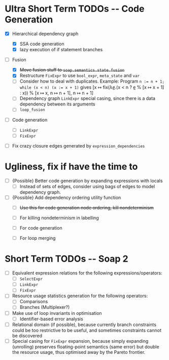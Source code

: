 # Ultra Short Term TODOs -- Code Generation

* [X] Hierarchical dependency graph
    - [X] SSA code generation
    - [X] lazy execution of if statement branches
* [ ] Fusion
    - [X] ~~Move fusion stuff to `soap.semantics.state.fusion`~~
    - [X] Restructure `FixExpr` to use `bool_expr`, `meta_state` and `var`
    - [ ] Consider how to deal with duplicates. Example:
            Program `n := n + 1; while (x < n) (x := x + 1)` gives
            [x ↦ fix(λe̲.(x < n ? e̲ % [x ↦ x + 1] : x)) % [x ↦ x, n ↦ n + 1],
             n ↦ n + 1]
    - [ ] Dependency graph `LinkExpr` special casing, since there is a data
          dependency between its arguments
    - [ ] `loop_fusion`
* [ ] Code generation
    - [ ] `LinkExpr`
    - [ ] `FixExpr`
* [ ] Fix crazy closure edges generated by `expression_dependencies`


# Ugliness, fix if have the time to

* [ ] {Possible} Better code generation by expanding expressions with locals
    - [ ] Instead of sets of edges, consider using bags of edges to model
          dependency graph.
* [ ] {Possible} Add dependency ordering utility function
    - [ ] ~~Use this for code generation node ordering, kill nondeterminism~~
    - [ ] For killing nondeterminism in labelling
    - [ ] For code generation
    - [ ] For loop merging


# Short Term TODOs -- Soap 2

* [ ] Equivalent expression relations for the following expressions/operators:
    - [ ] `SelectExpr`
    - [ ] `LinkExpr`
    - [ ] `FixExpr`
* [ ] Resource usage statistics generation for the following operators:
    - [ ] Comparisons
    - [ ] Branches (Multiplexer?)
* [ ] Make use of loop invariants in optimisation
    - [ ] Identifier-based error analysis
* [ ] Relational domain (if possible), because currently branch constraints
      could be too restrictive to be useful, and sometimes constraints cannot
      be discovered
* [ ] Special casing for `FixExpr` expansion, because simply expanding
      (unrolling) preserves floating-point semantics (same error) but double
      the resource usage, thus optimised away by the Pareto frontier.
